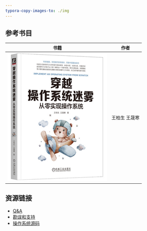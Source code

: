 ```yaml
---
typora-copy-images-to: ./img
---
```


## 参考书目

|                             书籍                             |     作者      |
| :----------------------------------------------------------: | :-----------: |
| ![Screenshot 2024-03-03 152011](img/Screenshot%202024-03-03%20152011.png) | 王柏生 王晟寒 |



## 资源链接

- <a href="https://book.douban.com/subject/36560814/discussion/637561928/">Q&A</a>
- <a href="https://book.douban.com/subject/36560814/discussion/637560822/">勘误和支持</a>
- <a href="https://book.douban.com/review/15452491/">操作系统源码</a>

